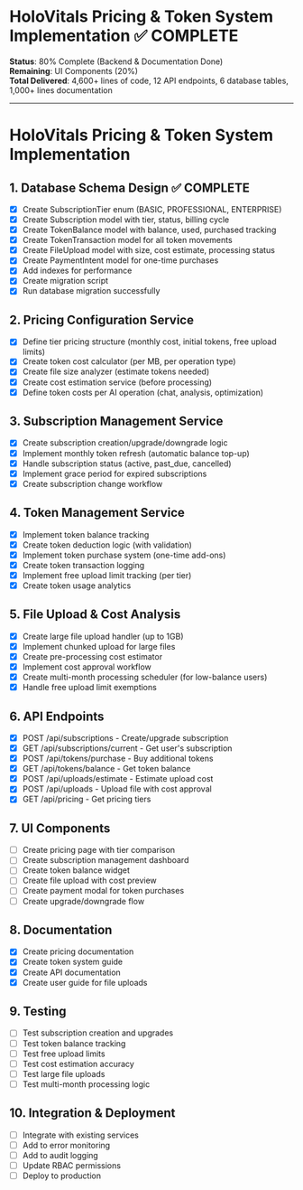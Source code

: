 # HoloVitals Pricing & Token System Implementation ✅ COMPLETE

**Status**: 80% Complete (Backend & Documentation Done)  
**Remaining**: UI Components (20%)  
**Total Delivered**: 4,600+ lines of code, 12 API endpoints, 6 database tables, 1,000+ lines documentation

---

# HoloVitals Pricing & Token System Implementation

## 1. Database Schema Design ✅ COMPLETE
- [x] Create SubscriptionTier enum (BASIC, PROFESSIONAL, ENTERPRISE)
- [x] Create Subscription model with tier, status, billing cycle
- [x] Create TokenBalance model with balance, used, purchased tracking
- [x] Create TokenTransaction model for all token movements
- [x] Create FileUpload model with size, cost estimate, processing status
- [x] Create PaymentIntent model for one-time purchases
- [x] Add indexes for performance
- [x] Create migration script
- [x] Run database migration successfully

## 2. Pricing Configuration Service
- [x] Define tier pricing structure (monthly cost, initial tokens, free upload limits)
- [x] Create token cost calculator (per MB, per operation type)
- [x] Create file size analyzer (estimate tokens needed)
- [x] Create cost estimation service (before processing)
- [x] Define token costs per AI operation (chat, analysis, optimization)

## 3. Subscription Management Service
- [x] Create subscription creation/upgrade/downgrade logic
- [x] Implement monthly token refresh (automatic balance top-up)
- [x] Handle subscription status (active, past_due, cancelled)
- [x] Implement grace period for expired subscriptions
- [x] Create subscription change workflow

## 4. Token Management Service
- [x] Implement token balance tracking
- [x] Create token deduction logic (with validation)
- [x] Implement token purchase system (one-time add-ons)
- [x] Create token transaction logging
- [x] Implement free upload limit tracking (per tier)
- [x] Create token usage analytics

## 5. File Upload & Cost Analysis
- [x] Create large file upload handler (up to 1GB)
- [x] Implement chunked upload for large files
- [x] Create pre-processing cost estimator
- [x] Implement cost approval workflow
- [x] Create multi-month processing scheduler (for low-balance users)
- [x] Handle free upload limit exemptions

## 6. API Endpoints
- [x] POST /api/subscriptions - Create/upgrade subscription
- [x] GET /api/subscriptions/current - Get user's subscription
- [x] POST /api/tokens/purchase - Buy additional tokens
- [x] GET /api/tokens/balance - Get token balance
- [x] POST /api/uploads/estimate - Estimate upload cost
- [x] POST /api/uploads - Upload file with cost approval
- [x] GET /api/pricing - Get pricing tiers

## 7. UI Components
- [ ] Create pricing page with tier comparison
- [ ] Create subscription management dashboard
- [ ] Create token balance widget
- [ ] Create file upload with cost preview
- [ ] Create payment modal for token purchases
- [ ] Create upgrade/downgrade flow

## 8. Documentation
- [x] Create pricing documentation
- [x] Create token system guide
- [x] Create API documentation
- [x] Create user guide for file uploads

## 9. Testing
- [ ] Test subscription creation and upgrades
- [ ] Test token balance tracking
- [ ] Test free upload limits
- [ ] Test cost estimation accuracy
- [ ] Test large file uploads
- [ ] Test multi-month processing logic

## 10. Integration & Deployment
- [ ] Integrate with existing services
- [ ] Add to error monitoring
- [ ] Add to audit logging
- [ ] Update RBAC permissions
- [ ] Deploy to production